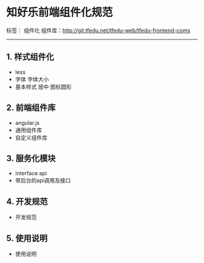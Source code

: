 # 知好乐前端组件化规范
标签： 组件化
组件库：http://git.tfedu.net/tfedu-web/tfedu-frontend-coms

---
## 1. 样式组件化
- less
- 字体 字体大小
- 基本样式 居中 图标圆形


## 2. 前端组件库
- angular.js
- 通用组件库
- 自定义组件库

## 3. 服务化模块
- interface api
- 带后台的api调用及接口

## 4. 开发规范

- 开发规范

## 5. 使用说明

- 使用说明









